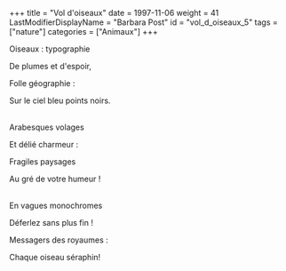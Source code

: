 +++
title = "Vol d'oiseaux"
date = 1997-11-06
weight = 41
LastModifierDisplayName = "Barbara Post"
id = "vol_d_oiseaux_5"
tags = ["nature"]
categories = ["Animaux"]
+++

Oiseaux : typographie

De plumes et d'espoir,

Folle géographie :

Sur le ciel bleu points noirs.

 \
Arabesques volages

Et délié charmeur :

Fragiles paysages

Au gré de votre humeur !

 \
En vagues monochromes

Déferlez sans plus fin !

Messagers des royaumes :

Chaque oiseau séraphin!
